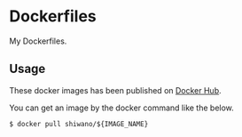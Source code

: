 # Dockerfiles

My Dockerfiles.

## Usage

These docker images has been published on [Docker Hub](https://hub.docker.com/).

You can get an image by the docker command like the below.

```
$ docker pull shiwano/${IMAGE_NAME}
```
